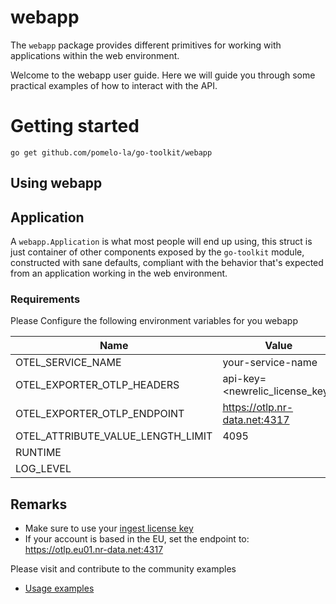 # webapp

The `webapp` package provides different primitives for working with 
applications within the web environment.

Welcome to the webapp user guide. Here we will guide you through some
practical examples of how to interact with the API.

# Getting started

```shell
go get github.com/pomelo-la/go-toolkit/webapp
```

## Using webapp

## Application

A `webapp.Application` is what most people will end up using, this struct 
is just container of other components exposed by the `go-toolkit` module, 
constructed with sane defaults, compliant with the behavior that's expected 
from an application working in the web environment.

### Requirements

Please Configure the following environment variables for you webapp

| Name                              | Value                          | Mandatory | Default                       |
|-----------------------------------|--------------------------------|-----------|-------------------------------|
| OTEL_SERVICE_NAME                 | your-service-name              | yes       |                               |
| OTEL_EXPORTER_OTLP_HEADERS        | api-key=<newrelic_license_key> | yes       |                               |
| OTEL_EXPORTER_OTLP_ENDPOINT       | https://otlp.nr-data.net:4317  | yes       | https://otlp.nr-data.net:4317 |
| OTEL_ATTRIBUTE_VALUE_LENGTH_LIMIT | 4095                           | no        | 4095                          |
| RUNTIME                           |                                | no        | local                         |
| LOG_LEVEL                         |                                | no        | info                          |

## Remarks
- Make sure to use your [ingest license key](https://docs.newrelic.com/docs/apis/intro-apis/new-relic-api-keys/#license-key)
- If your account is based in the EU, set the endpoint to: https://otlp.eu01.nr-data.net:4317

Please visit and contribute to the community examples

* [Usage examples](https://github.com/pomelo-la/go-toolkit-examples)
